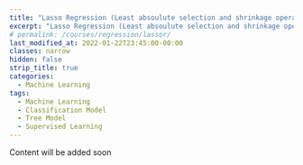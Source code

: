 ```yaml
---
title: "Lasso Regression (Least absoulute selection and shrinkage operator)"
excerpt: "Lasso Regression (Least absoulute selection and shrinkage operator) Algorithm"
# permalink: /courses/regression/lassor/
last_modified_at: 2022-01-22T23:45:00-00:00
classes: narrow
hidden: false
strip_title: true
categories:
  - Machine Learning
tags: 
  - Machine Learning
  - Classification Model
  - Tree Model
  - Supervised Learning
---
```

Content will be added soon